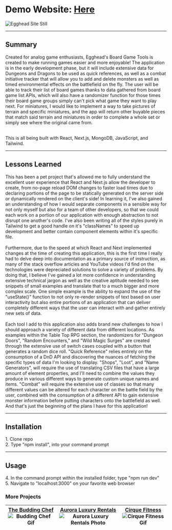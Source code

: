 

# Demo Website: [Here](https://eggheads-board-game-tools.vercel.app/)

![Egghead Site Still](https://res.cloudinary.com/dniwvymzt/image/upload/v1698929614/Portfolio/EggheadStill_emznlg.png)

---
<h2>Summary</h2>
Created for analog game enthusiasts, Egghead's Board Game Tools is created to make running games easier and more enjoyable! The application is in the early development phase, but it will include extensive data for Dungeons and Dragons to be used as quick references, as well as a combat initiative tracker that will allow you to add and delete monsters as well as timed environmental effects on the battlefield on the fly. The user will be able to track their list of board games thanks to data gathered from board game list APIs, which will also have a randomizer function for those times their board game groups simply can't pick what game they want to play next. For miniatures, I would like to implement a way to take pictures of terrain and specific miniatures, and the app will return other buyable pieces that match said terrain and miniatures in order to complete a whole set or simply see where the original came from. <br/><br/>

This is all being built with React, Next.js, MongoDB, JavaScript, and Tailwind.

---
<h2>Lessons Learned</h2>
This has been a pet project that's allowed me to fully understand the excellent user experience that React and Next.js allow the developer to create, from no-page reload DOM changes to faster load times due to declaring portions of the page to be statically generated on the server side or dynamically rendered on the client's side! In learning it, I've also gained an understanding of how I would separate components in a sensible way for not only myself but also for a team of other developers, so that we could each work on a portion of our application with enough abstraction to not disrupt one another's code. I've also been writing all of the styles purely in Tailwind to get a good handle on it's "classNames" to speed up development and better contain component elements within it's specific file.
<br/><br/>
Furthermore, due to the speed at which React and Next implemented changes at the time of creating this application, this is the first time I really had to delve deep into documentation as a primary source of instruction, as many of the stack overflow articles and YouTube videos I'd find on the technologies were depreciated solutions to solve a variety of problems. By doing that, I believe I've gained a lot more confidence in understanding extensive technical jargon as well as the creative aptitude needed to see snippets of small examples and translate that to a much bigger and more complex scale. One simple example is the ability to expand the use of the "useState()" function to not only re-render snippets of text based on user interactivity but also entire portions of an application that can deliver completely different ways that the user can interact with and gather entirely new sets of data.
<br/><br/>
Each tool I add to this application also adds brand new challenges to how I should approach a variety of different data from different locations. As examples within the Table Top RPG section, the randomizers for "Dungeon Doors", "Random Encounters," and "Wild Magic Surges" are created through the extensive use of switch cases coupled with a button that generates a random dice roll. "Quick Reference" relies entirely on the consumption of a DnD API and discovering the nuances of fetching the specific types of data I'm looking to display. "Shops", "Loot", and "Name Generators", will require the use of translating CSV files that have a large amount of element properties, and I'll need to combine the values they produce in various different ways to generate custom unique names and items. "Combat" will require the extensive use of classes so that many different values can be altered for each character on the battle field by the user, combined with the consumption of a different API to gain extensive monster information before putting characters onto the battlefield as well. And that's just the beginning of the plans I have for this application!

---
<h2>Installation</h2>
1.  Clone repo <br>
2.  Type "npm install", into your command prompt <br>

---
<h2>Usage</h2>
4.  In the command prompt within the installed folder, type "npm run dev" <br/>
5.  Navigate to  "localhost:3000" on your favorite web browser

<h3>More Projects</h3>

| [The Budding Chef](https://github.com/flbarfield/theBuddingChef) ![Budding Chef Gif](https://res.cloudinary.com/dniwvymzt/image/upload/v1697132736/Portfolio/TheBuddingChef_kxhedk.gif)| [Aurora Luxury Rentals](https://github.com/flbarfield/auroraLuxuryRentals) ![Aurora Luxury Rentals Photo](https://res.cloudinary.com/dniwvymzt/image/upload/v1697132842/Portfolio/auroraStill_banubq.png)| [Cirque Fitness](https://github.com/flbarfield/cirqueFitness) ![Cirque Fitness Gif](https://res.cloudinary.com/dniwvymzt/image/upload/v1697132736/Portfolio/CirqueFitness_wckdlp.gif)|
|---|---|---|

